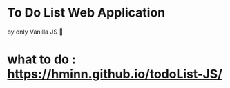 # To Do List Web Application
by only Vanilla JS 🍌
 
# what to do : https://hminn.github.io/todoList-JS/

